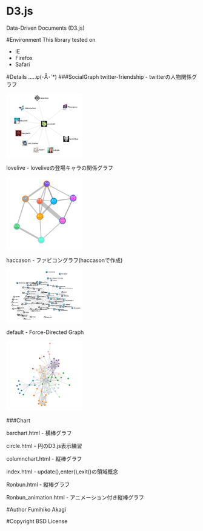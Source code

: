 # D3.js
Data-Driven Documents (D3.js)

#Environment
This library tested on

- IE
- Firefox
- Safari

#Details .....φ(･Å･´*)
###SocialGraph
twitter-friendship - twitterの人物関係グラフ

<img src="./Raw/images/twitter-friendship.png" width="200" alt="twitter-friendship">

lovelive - loveliveの登場キャラの関係グラフ

<img src="./Raw/images/lovelive.png" width="200" alt="lovelive">

haccason - ファビコングラフ(haccasonで作成)

<img src="./Raw/images/haccason.png" width="200" alt="haccason">

default - Force-Directed Graph

<img src="./Raw/images/default.png" width="200" alt="default">

###Chart

barchart.html - 横棒グラフ

circle.html - 円のD3.js表示練習

columnchart.html - 縦棒グラフ

index.html - update(),enter(),exit()の領域概念

Ronbun.html - 縦棒グラフ

Ronbun_animation.html - アニメーション付き縦棒グラフ

#Author
Fumihiko Akagi

#Copyright
BSD License

